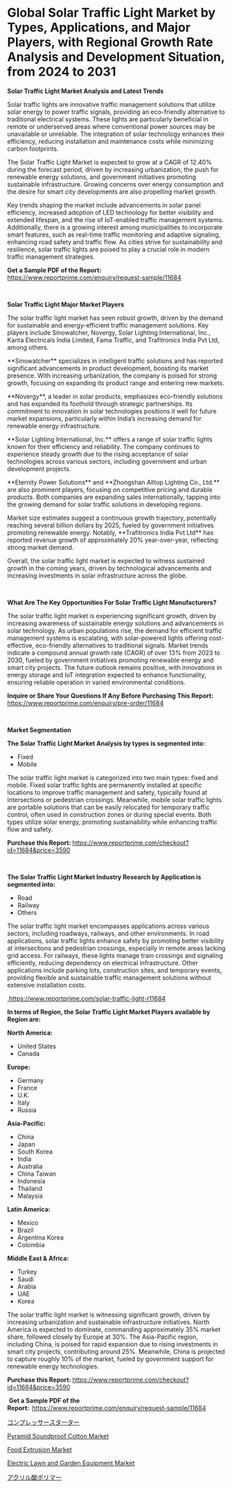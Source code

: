<p><h1>Global Solar Traffic Light Market by Types, Applications, and Major Players, with Regional Growth Rate Analysis and Development Situation, from 2024 to 2031</h1></p><p><strong>Solar Traffic Light Market Analysis and Latest Trends</strong></p>
<p><p>Solar traffic lights are innovative traffic management solutions that utilize solar energy to power traffic signals, providing an eco-friendly alternative to traditional electrical systems. These lights are particularly beneficial in remote or underserved areas where conventional power sources may be unavailable or unreliable. The integration of solar technology enhances their efficiency, reducing installation and maintenance costs while minimizing carbon footprints.</p><p>The Solar Traffic Light Market is expected to grow at a CAGR of 12.40% during the forecast period, driven by increasing urbanization, the push for renewable energy solutions, and government initiatives promoting sustainable infrastructure. Growing concerns over energy consumption and the desire for smart city developments are also propelling market growth. </p><p>Key trends shaping the market include advancements in solar panel efficiency, increased adoption of LED technology for better visibility and extended lifespan, and the rise of IoT-enabled traffic management systems. Additionally, there is a growing interest among municipalities to incorporate smart features, such as real-time traffic monitoring and adaptive signaling, enhancing road safety and traffic flow. As cities strive for sustainability and resilience, solar traffic lights are poised to play a crucial role in modern traffic management strategies.</p></p>
<p><strong>Get a Sample PDF of the Report:&nbsp;</strong> <a href="https://www.reportprime.com/enquiry/request-sample/11684">https://www.reportprime.com/enquiry/request-sample/11684</a></p>
<p>&nbsp;</p>
<p><strong>Solar Traffic Light Major Market Players</strong></p>
<p><p>The solar traffic light market has seen robust growth, driven by the demand for sustainable and energy-efficient traffic management solutions. Key players include Sinowatcher, Novergy, Solar Lighting International, Inc., Kanta Electricals India Limited, Fama Traffic, and Trafitronics India Pvt Ltd, among others.</p><p>**Sinowatcher** specializes in intelligent traffic solutions and has reported significant advancements in product development, boosting its market presence. With increasing urbanization, the company is poised for strong growth, focusing on expanding its product range and entering new markets.</p><p>**Novergy**, a leader in solar products, emphasizes eco-friendly solutions and has expanded its foothold through strategic partnerships. Its commitment to innovation in solar technologies positions it well for future market expansions, particularly within India’s increasing demand for renewable energy infrastructure.</p><p>**Solar Lighting International, Inc.** offers a range of solar traffic lights known for their efficiency and reliability. The company continues to experience steady growth due to the rising acceptance of solar technologies across various sectors, including government and urban development projects.</p><p>**Eternity Power Solutions** and **Zhongshan Alltop Lighting Co., Ltd.** are also prominent players, focusing on competitive pricing and durable products. Both companies are expanding sales internationally, tapping into the growing demand for solar traffic solutions in developing regions.</p><p>Market size estimates suggest a continuous growth trajectory, potentially reaching several billion dollars by 2025, fueled by government initiatives promoting renewable energy. Notably, **Trafitronics India Pvt Ltd** has reported revenue growth of approximately 20% year-over-year, reflecting strong market demand.</p><p>Overall, the solar traffic light market is expected to witness sustained growth in the coming years, driven by technological advancements and increasing investments in solar infrastructure across the globe.</p></p>
<p>&nbsp;</p>
<p><strong>What Are The Key Opportunities For Solar Traffic Light Manufacturers?</strong></p>
<p><p>The solar traffic light market is experiencing significant growth, driven by increasing awareness of sustainable energy solutions and advancements in solar technology. As urban populations rise, the demand for efficient traffic management systems is escalating, with solar-powered lights offering cost-effective, eco-friendly alternatives to traditional signals. Market trends indicate a compound annual growth rate (CAGR) of over 13% from 2023 to 2030, fueled by government initiatives promoting renewable energy and smart city projects. The future outlook remains positive, with innovations in energy storage and IoT integration expected to enhance functionality, ensuring reliable operation in varied environmental conditions.</p></p>
<p><strong>Inquire or Share Your Questions If Any Before Purchasing This Report:</strong> <a href="https://www.reportprime.com/enquiry/pre-order/11684">https://www.reportprime.com/enquiry/pre-order/11684</a></p>
<p>&nbsp;</p>
<p><strong>Market Segmentation</strong></p>
<p><strong>The Solar Traffic Light Market Analysis by types is segmented into:</strong></p>
<p><ul><li>Fixed</li><li>Mobile</li></ul></p>
<p><p>The solar traffic light market is categorized into two main types: fixed and mobile. Fixed solar traffic lights are permanently installed at specific locations to improve traffic management and safety, typically found at intersections or pedestrian crossings. Meanwhile, mobile solar traffic lights are portable solutions that can be easily relocated for temporary traffic control, often used in construction zones or during special events. Both types utilize solar energy, promoting sustainability while enhancing traffic flow and safety.</p></p>
<p><strong>Purchase this Report:&nbsp;</strong><a href="https://www.reportprime.com/checkout?id=11684&price=3590">https://www.reportprime.com/checkout?id=11684&price=3590</a></p>
<p>&nbsp;</p>
<p><strong>The Solar Traffic Light Market Industry Research by Application is segmented into:</strong></p>
<p><ul><li>Road</li><li>Railway</li><li>Others</li></ul></p>
<p><p>The solar traffic light market encompasses applications across various sectors, including roadways, railways, and other environments. In road applications, solar traffic lights enhance safety by promoting better visibility at intersections and pedestrian crossings, especially in remote areas lacking grid access. For railways, these lights manage train crossings and signaling efficiently, reducing dependency on electrical infrastructure. Other applications include parking lots, construction sites, and temporary events, providing flexible and sustainable traffic management solutions without extensive installation costs.</p></p>
<p><a href="https://www.reportprime.com/solar-traffic-light-r11684">&nbsp;https://www.reportprime.com/solar-traffic-light-r11684</a></p>
<p><strong>In terms of Region, the Solar Traffic Light Market Players available by Region are:</strong></p>
<p>
    <p> <strong> North America: </strong>
        <ul>
            <li>United States</li>
            <li>Canada</li>
        </ul>
        </p> 
    <p> <strong> Europe: </strong>
        <ul>
            <li>Germany</li>
            <li>France</li>
            <li>U.K.</li>
            <li>Italy</li>
            <li>Russia</li>
        </ul>
        </p> 
    <p> <strong> Asia-Pacific: </strong>
        <ul>
            <li>China</li>
            <li>Japan</li>
            <li>South Korea</li>
            <li>India</li>
            <li>Australia</li>
            <li>China Taiwan</li>
            <li>Indonesia</li>
            <li>Thailand</li>
            <li>Malaysia</li>
        </ul>
        </p> 
    <p> <strong> Latin America: </strong>
        <ul>
            <li>Mexico</li>
            <li>Brazil</li>
            <li>Argentina Korea</li>
            <li>Colombia</li>
        </ul>
        </p> 
    <p> <strong> Middle East & Africa: </strong>
        <ul>
            <li>Turkey</li>
            <li>Saudi</li>
            <li>Arabia</li>
            <li>UAE</li>
            <li>Korea</li>
        </ul>
    </p>
    </p>
<p><p>The solar traffic light market is witnessing significant growth, driven by increasing urbanization and sustainable infrastructure initiatives. North America is expected to dominate, commanding approximately 35% market share, followed closely by Europe at 30%. The Asia-Pacific region, including China, is poised for rapid expansion due to rising investments in smart city projects, contributing around 25%. Meanwhile, China is projected to capture roughly 10% of the market, fueled by government support for renewable energy technologies.</p></p>
<p><strong>Purchase this Report: </strong><a href="https://www.reportprime.com/checkout?id=11684&price=3590">https://www.reportprime.com/checkout?id=11684&price=3590</a></p>
<p>&nbsp;<strong>Get a Sample PDF of the Report:&nbsp;&nbsp;</strong><a href="https://www.reportprime.com/enquiry/request-sample/11684">https://www.reportprime.com/enquiry/request-sample/11684</a></p>
<p><strong></strong></p>
<p><p><a href="https://medium.com/@gusbarrows/%E3%82%B0%E3%83%AD%E3%83%BC%E3%83%90%E3%83%AB%E3%82%B3%E3%83%B3%E3%83%97%E3%83%AC%E3%83%83%E3%82%B5%E3%83%BC%E3%82%B9%E3%82%BF%E3%83%BC%E3%82%BF%E3%83%BC%E3%83%9E%E3%83%BC%E3%82%B1%E3%83%83%E3%83%88%E3%81%AE%E6%99%AF%E8%A6%B3%E3%82%92%E3%83%8A%E3%83%93%E3%82%B2%E3%83%BC%E3%83%88%E3%81%99%E3%82%8B-%E3%83%88%E3%83%AC%E3%83%B3%E3%83%89-%E4%BA%88%E6%B8%AC-%E3%81%8A%E3%82%88%E3%81%B3%E5%BD%B1%E9%9F%BF%E5%88%86%E6%9E%90-2024%E5%B9%B4-2031%E5%B9%B4-%E3%82%92173%E3%83%9A%E3%83%BC%E3%82%B8%E3%81%A7%E7%B6%B2%E7%BE%85-02bf7274b05e">コンプレッサースターター</a></p><p><a href="https://issuu.com/reportprime-2/docs/pyramid-soundproof-cotton-market-si_4635db1af9dd3a">Pyramid Soundproof Cotton Market</a></p><p><a href="https://medium.com/@tavaresauer/emerging-trends-in-food-extrusion-market-global-outlook-and-future-prospects-from-2024-2031-60ad634647f6?postPublishedType=initial">Food Extrusion Market</a></p><p><a href="https://medium.com/@max.hudson54565/electric-lawn-and-garden-equipment-market-share-market-analysis-growth-trends-forecasts-for-2c32f86b0c3a">Electric Lawn and Garden Equipment Market</a></p><p><a href="https://medium.com/@gusbarrows/%E6%88%90%E9%95%B7%E3%83%9D%E3%83%86%E3%83%B3%E3%82%B7%E3%83%A3%E3%83%AB%E3%81%AE%E8%A7%A3%E6%94%BE-2024%E5%B9%B4%E3%81%8B%E3%82%892031%E5%B9%B4%E3%81%BE%E3%81%A7%E3%81%AE%E6%9C%9F%E9%96%93%E3%82%92%E8%A6%8B%E8%B6%8A%E3%81%97%E3%81%9F%E3%82%A2%E3%82%AF%E3%83%AA%E3%83%AB%E9%85%B8%E3%83%9D%E3%83%AA%E3%83%9E%E3%83%BC%E5%B8%82%E5%A0%B4%E3%81%AE%E6%88%A6%E7%95%A5%E5%88%86%E6%9E%90-1e0f628783b9">アクリル酸ポリマー</a></p></p>